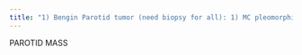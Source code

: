 ```yaml
---
title: "1) Bengin Parotid tumor (need biopsy for all): 1) MC pleomorphic adenomas 2) Warthins  2) Malignant Parotid tumor (often T2 dark, facial nerve palsy) 1) Muco-epidermoid 2) Adenoid Cystic 3) SCC; 3) Inflammatory (adjacent fat stranding): 1) sial-adenitis -Ca+ in Stetson's duct:externalto mandible 2) viral / mumps 3) Sarcoid / Sjogens (miliary) 4) Lympho-epithelial cysts (may precede seroconversion) 5) BL: SAWS (Sarcoid, AIDS - LEC, Warthins, Sjogrns) lesions Info: 80/20 (benign/malignant), Parotid antero-lateral to SCM, Jugulodigastric LN antero-medial to SCM (classic location of mets) SUBMANDIBULAR DUCT: 1) same pathology- no Warthins tumor2) 50/50"
---
```

PAROTID 
MASS

